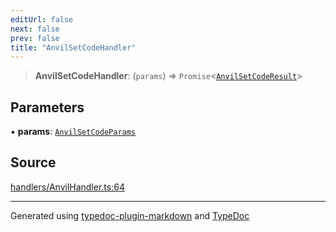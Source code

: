 ```yaml
---
editUrl: false
next: false
prev: false
title: "AnvilSetCodeHandler"
---
```


> **AnvilSetCodeHandler**: (`params`) => `Promise`\<[`AnvilSetCodeResult`](/generated/type-aliases/anvilsetcoderesult/)\>

## Parameters

▪ **params**: [`AnvilSetCodeParams`](/generated/type-aliases/anvilsetcodeparams/)

## Source

[handlers/AnvilHandler.ts:64](https://github.com/evmts/tevm-monorepo/blob/main/vm/api/src/handlers/AnvilHandler.ts#L64)

***
Generated using [typedoc-plugin-markdown](https://www.npmjs.com/package/typedoc-plugin-markdown) and [TypeDoc](https://typedoc.org/)
